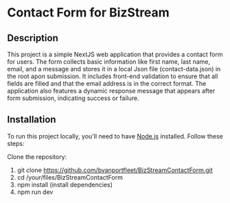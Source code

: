 # Contact Form for BizStream

## Description

This project is a simple NextJS web application that provides a contact form for users. The form collects basic information like first name, last name, email, and a message and stores it in a local Json file (contact-data.json) in the root apon submission. It includes front-end validation to ensure that all fields are filled and that the email address is in the correct format. The application also features a dynamic response message that appears after form submission, indicating success or failure.

## Installation

To run this project locally, you'll need to have [Node.js](https://nodejs.org/) installed. Follow these steps:

Clone the repository:

1.  git clone https://github.com/bvanportfleet/BizStreamContactForm.git
2.  cd /your/files/BizStreamContactForm
3.  npm install (install dependencies)
4.  npm run dev
